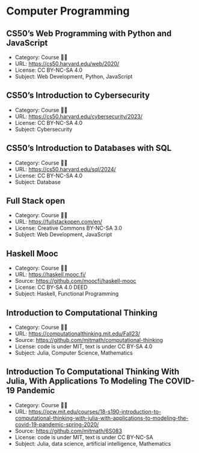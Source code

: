 # Computer Programming

## CS50’s Web Programming with Python and JavaScript

* Category: Course 🧑‍🏫
* URL: <https://cs50.harvard.edu/web/2020/>
* License: CC BY-NC-SA 4.0
* Subject: Web Development, Python, JavaScript

## CS50’s Introduction to Cybersecurity

* Category: Course 🧑‍🏫
* URL: <https://cs50.harvard.edu/cybersecurity/2023/>
* License: CC BY-NC-SA 4.0
* Subject: Cybersecurity

## CS50’s Introduction to Databases with SQL

* Category: Course 🧑‍🏫
* URL: <https://cs50.harvard.edu/sql/2024/>
* License: CC BY-NC-SA 4.0
* Subject: Database

## Full Stack open

* Category: Course 🧑‍🏫
* URL: <https://fullstackopen.com/en/>
* License: Creative Commons BY-NC-SA 3.0
* Subject: Web Development, JavaScript

## Haskell Mooc

* Category: Course 🧑‍🏫
* URL: <https://haskell.mooc.fi/>
* Source: <https://github.com/moocfi/haskell-mooc>
* License: CC BY-SA 4.0 DEED
* Subject: Haskell, Functional Programming

## Introduction to Computational Thinking

* Category: Course 🧑‍🏫
* URL: <https://computationalthinking.mit.edu/Fall23/>
* Source: <https://github.com/mitmath/computational-thinking>
* License: code is under MIT, text is under CC BY-SA 4.0
* Subject: Julia, Computer Science, Mathematics

## Introduction To Computational Thinking With Julia, With Applications To Modeling The COVID-19 Pandemic

* Category: Course 🧑‍🏫
* URL: <https://ocw.mit.edu/courses/18-s190-introduction-to-computational-thinking-with-julia-with-applications-to-modeling-the-covid-19-pandemic-spring-2020/>
* Source: <https://github.com/mitmath/6S083>
* License: code is under MIT, text is under CC BY-NC-SA
* Subject: Julia, data science, artificial intelligence, Mathematics